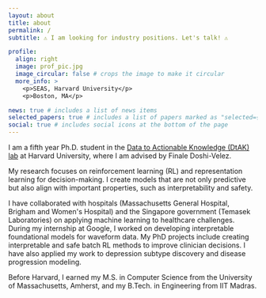 ```yaml
---
layout: about
title: about
permalink: /
subtitle: ⚠️ I am looking for industry positions. Let's talk! ⚠️

profile:
  align: right
  image: prof_pic.jpg
  image_circular: false # crops the image to make it circular
  more_info: >
    <p>SEAS, Harvard University</p>
    <p>Boston, MA</p>

news: true # includes a list of news items
selected_papers: true # includes a list of papers marked as "selected={true}"
social: true # includes social icons at the bottom of the page
---
```

I am a fifth year Ph.D. student in the [Data to Actionable Knowledge (DtAK) lab](https://dtak.github.io/) at Harvard University, where I am advised by Finale Doshi-Velez.

My research focuses on reinforcement learning (RL) and representation learning for decision-making. I create models that are not only predictive but also align with important properties, such as interpretability and safety.

I have collaborated with hospitals (Massachusetts General Hospital, Brigham and Women's Hospital) and the Singapore government (Temasek Laboratories) on applying machine learning to healthcare challenges. During my internship at Google, I worked on developing interpretable foundational models for waveform data. My PhD projects include creating interpretable and safe batch RL methods to improve clinician decisions. I have also applied my work to depression subtype discovery and disease progression modeling.

Before Harvard, I earned my M.S. in Computer Science from the University of Massachusetts, Amherst, and my B.Tech. in Engineering from IIT Madras.


<!-- My research interests lie in probabilistic machine learning and decision-focused modeling, with a strong motivation from applications in healthcare. These interests allow me to take ideas from Optimization, Probabilistic Graphical Models, and Reinforcement Learning and apply them to important social problems.  -->

<!-- Before coming to Harvard, I earned my M.S. in Computer Science from the University of Massachusetts, Amherst, and my B.Tech. in Engineering from IIT Madras. -->


<!-- Write your biography here. Tell the world about yourself. Link to your favorite [subreddit](http://reddit.com). You can put a picture in, too. The code is already in, just name your picture `prof_pic.jpg` and put it in the `img/` folder. -->

<!-- Put your address / P.O. box / other info right below your picture. You can also disable any of these elements by editing `profile` property of the YAML header of your `_pages/about.md`. Edit `_bibliography/papers.bib` and Jekyll will render your [publications page](/al-folio/publications/) automatically. -->

<!-- Link to your social media connections, too. This theme is set up to use [Font Awesome icons](https://fontawesome.com/) and [Academicons](https://jpswalsh.github.io/academicons/), like the ones below. Add your Facebook, Twitter, LinkedIn, Google Scholar, or just disable all of them. -->
